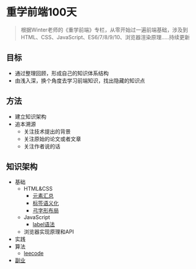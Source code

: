 # 重学前端100天
> 根据Winter老师的《重学前端》专栏，从零开始过一遍前端基础，涉及到HTML、CSS、JavaScript、ES6/7/8/9/10、浏览器渲染原理.....持续更新

## 目标
* 通过整理回顾，形成自己的知识体系结构
* 由浅入深，换个角度去学习前端知识，找出隐藏的知识点

## 方法
* 建立知识架构
* 追本溯源
  * 关注技术提出的背景
  * 关注原始的论文或者文章
  * 关注作者说的话

## 知识架构
* 基础
  * HTML&CSS
    * [元素汇总](https://github.com/cinsyk/Relearn-FE-100/blob/main/HTML%26CSS/HTML/element.md)
    * [标签语义化]()
    * [弓字形布局](https://github.com/cinsyk/Relearn-FE-100/blob/main/HTML%26CSS/CSS/bowWordShape.html)
  * JavaScript
    * [label语法](https://github.com/cinsyk/Relearn-FE-100/blob/main/JavaScript/label%E8%AF%AD%E6%B3%95.md)
  * 浏览器实现原理和API
* 实践
* 算法
  * [leecode](https://github.com/cinsyk/Relearn-FE-100/blob/main/leeCode)
* [副业](https://github.com/cinsyk/Relearn-FE-100/blob/main/getMoney)

